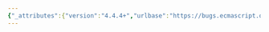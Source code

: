 ```yaml
---
{"_attributes":{"version":"4.4.4+","urlbase":"https://bugs.ecmascript.org/","maintainer":"dherman@mozilla.com"},"bug":{"bug_id":3684,"creation_ts":"2015-01-28 16:22:00 -0800","short_desc":"9.2.3 [[Construct]], step 14: Handle explicit return with no value for derived constructor","delta_ts":"2015-02-12 12:17:38 -0800","product":"Draft for 6th Edition","component":"technical issue","version":"Rev 31: January 15, 2015 Draft","rep_platform":"All","op_sys":"All","bug_status":"RESOLVED","resolution":"FIXED","priority":"Normal","bug_severity":"normal","everconfirmed":true,"reporter":{"uid":"claude.pache","name":"Claude Pache"},"assigned_to":{"uid":"allen","name":"Allen Wirfs-Brock"},"cc":"andrebargull","long_desc":[{"commentid":11742,"comment_count":0,"who":{"uid":"claude.pache","name":"Claude Pache"},"bug_when":"2015-01-28 16:22:06 -0800","thetext":"If I follow the algorithms correctly, when the body of a derived constructor is terminated with a bare `return` (without value), a TypeError is thrown at step 14.c, instead of returning the this-binding.\n\nA step should added before that step (imitating step 16):\n\n  14.c If kind is \"derived\" and result.[[value]] is undefined, return the result of calling the GetThisBinding concrete method of.envRec’s with no arguments."},{"commentid":11746,"comment_count":1,"who":{"uid":"claude.pache","name":"Claude Pache"},"bug_when":"2015-01-28 19:41:08 -0800","thetext":"(hum...)\n\n... the GetThisBinding concrete method of envRec with no arguments.\n\n(also to be corrected in step 16)"},{"commentid":11748,"comment_count":2,"who":{"uid":"andrebargull","name":"André Bargull"},"bug_when":"2015-01-29 02:35:45 -0800","thetext":"The proposed change and tail-call semantics may not play along nicely. If OrdinaryCallEvaluateBody returns from a tail-call, calleeContext is no longer the current execution context and any resource tied to calleeContext has been released (or reused) [14.6.3 PrepareForTailCall]. I'd say the environment record is a resource which is tied to an execution context and therefore it's not valid to access `envRec` in step 14."},{"commentid":11750,"comment_count":3,"who":{"uid":"claude.pache","name":"Claude Pache"},"bug_when":"2015-01-29 04:16:19 -0800","thetext":"(In reply to André Bargull from comment #2)\n> The proposed change and tail-call semantics may not play along nicely.\n\nYes, you're right: it will break in case of:\n\n    return functionThatReturnsUndefined()\n\nSo, here is another solution I've thought of: It consists of redefining the semantics of:\n\n    ReturnStatement : return ;\n\n(in section 13.9.1 The Return Statement / Runtime semantics), so that `return;` becomes equivalent to `return this;` when we are running a constructor.\n\nConcretely, the runtime semantics of `return;` would be approximately modified as follows:\n\n1. Let envRec be the environment record of the current execution context's VariableEnvironment (if any).\n2. If envRec.[[NewTarget]] is not null,\n  a. Let result be envRec.GetThisBinding().\n  b. ReturnIfAbrupt(result).\n  c. Return Completion{[[type]]: return, [[value]]: result, [[target]]: empty}.\n3. Return Completion{[[type]]: return, [[value]]: undefined, [[target]]: empty}."},{"commentid":12200,"comment_count":4,"who":{"uid":"allen","name":"Allen Wirfs-Brock"},"bug_when":"2015-02-06 16:58:17 -0800","thetext":"I think what this really is pointing out is that you can't do a tail call from a [[Construct]] invocation because there is always constructor specific processing that needs to be done after returning from the call in the return statement.\n\nThis was true, even before the recent changes.  The real bug is that the spec. was allowing such tail calls."},{"commentid":12201,"comment_count":5,"who":{"uid":"allen","name":"Allen Wirfs-Brock"},"bug_when":"2015-02-06 17:35:16 -0800","thetext":"fixed in rev33 editor's draft\n\nfixed the return undefined base for derived constructors\n\nnew and super() expressions are no longer tail calls."},{"commentid":12426,"comment_count":6,"who":{"uid":"allen","name":"Allen Wirfs-Brock"},"bug_when":"2015-02-12 12:17:38 -0800","thetext":"fixed in rev33"}]}}
---
```

